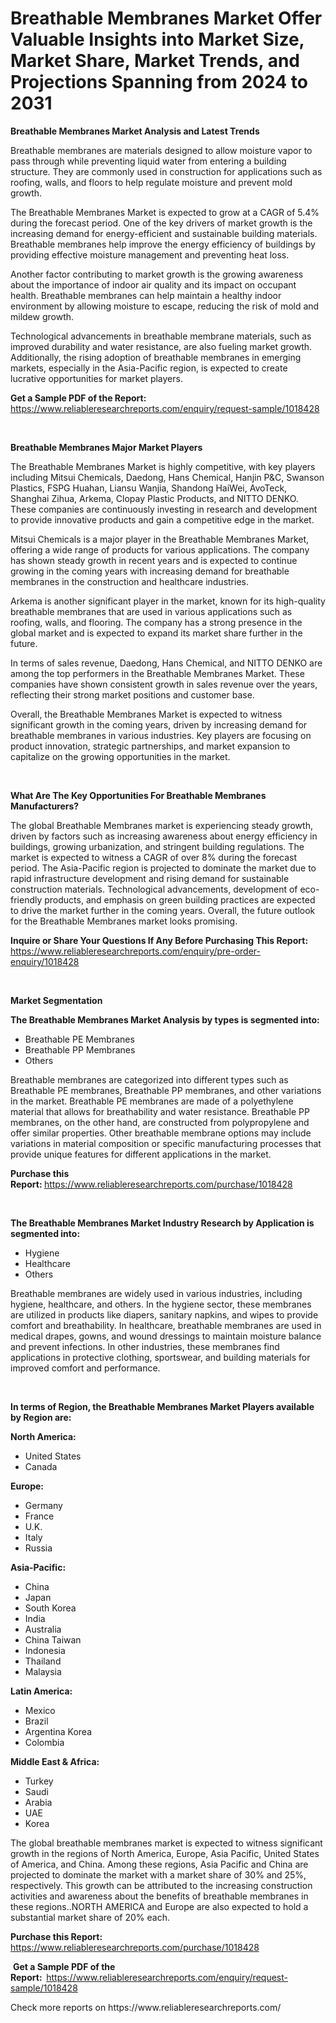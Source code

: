 <p><h1>Breathable Membranes Market Offer Valuable Insights into Market Size, Market Share, Market Trends, and Projections Spanning from 2024 to 2031</h1></p><p><strong>Breathable Membranes Market Analysis and Latest Trends</strong></p>
<p><p>Breathable membranes are materials designed to allow moisture vapor to pass through while preventing liquid water from entering a building structure. They are commonly used in construction for applications such as roofing, walls, and floors to help regulate moisture and prevent mold growth.</p><p>The Breathable Membranes Market is expected to grow at a CAGR of 5.4% during the forecast period. One of the key drivers of market growth is the increasing demand for energy-efficient and sustainable building materials. Breathable membranes help improve the energy efficiency of buildings by providing effective moisture management and preventing heat loss.</p><p>Another factor contributing to market growth is the growing awareness about the importance of indoor air quality and its impact on occupant health. Breathable membranes can help maintain a healthy indoor environment by allowing moisture to escape, reducing the risk of mold and mildew growth.</p><p>Technological advancements in breathable membrane materials, such as improved durability and water resistance, are also fueling market growth. Additionally, the rising adoption of breathable membranes in emerging markets, especially in the Asia-Pacific region, is expected to create lucrative opportunities for market players.</p></p>
<p><strong>Get a Sample PDF of the Report:&nbsp;</strong> <a href="https://www.reliableresearchreports.com/enquiry/request-sample/1018428">https://www.reliableresearchreports.com/enquiry/request-sample/1018428</a></p>
<p>&nbsp;</p>
<p><strong>Breathable Membranes Major Market Players</strong></p>
<p><p>The Breathable Membranes Market is highly competitive, with key players including Mitsui Chemicals, Daedong, Hans Chemical, Hanjin P&C, Swanson Plastics, FSPG Huahan, Liansu Wanjia, Shandong HaiWei, AvoTeck, Shanghai Zihua, Arkema, Clopay Plastic Products, and NITTO DENKO. These companies are continuously investing in research and development to provide innovative products and gain a competitive edge in the market.</p><p>Mitsui Chemicals is a major player in the Breathable Membranes Market, offering a wide range of products for various applications. The company has shown steady growth in recent years and is expected to continue growing in the coming years with increasing demand for breathable membranes in the construction and healthcare industries.</p><p>Arkema is another significant player in the market, known for its high-quality breathable membranes that are used in various applications such as roofing, walls, and flooring. The company has a strong presence in the global market and is expected to expand its market share further in the future.</p><p>In terms of sales revenue, Daedong, Hans Chemical, and NITTO DENKO are among the top performers in the Breathable Membranes Market. These companies have shown consistent growth in sales revenue over the years, reflecting their strong market positions and customer base.</p><p>Overall, the Breathable Membranes Market is expected to witness significant growth in the coming years, driven by increasing demand for breathable membranes in various industries. Key players are focusing on product innovation, strategic partnerships, and market expansion to capitalize on the growing opportunities in the market.</p></p>
<p>&nbsp;</p>
<p><strong>What Are The Key Opportunities For Breathable Membranes Manufacturers?</strong></p>
<p><p>The global Breathable Membranes market is experiencing steady growth, driven by factors such as increasing awareness about energy efficiency in buildings, growing urbanization, and stringent building regulations. The market is expected to witness a CAGR of over 8% during the forecast period. The Asia-Pacific region is projected to dominate the market due to rapid infrastructure development and rising demand for sustainable construction materials. Technological advancements, development of eco-friendly products, and emphasis on green building practices are expected to drive the market further in the coming years. Overall, the future outlook for the Breathable Membranes market looks promising.</p></p>
<p><strong>Inquire or Share Your Questions If Any Before Purchasing This Report:</strong> <a href="https://www.reliableresearchreports.com/enquiry/pre-order-enquiry/1018428">https://www.reliableresearchreports.com/enquiry/pre-order-enquiry/1018428</a></p>
<p>&nbsp;</p>
<p><strong>Market Segmentation</strong></p>
<p><strong>The Breathable Membranes Market Analysis by types is segmented into:</strong></p>
<p><ul><li>Breathable PE Membranes</li><li>Breathable PP Membranes</li><li>Others</li></ul></p>
<p><p>Breathable membranes are categorized into different types such as Breathable PE membranes, Breathable PP membranes, and other variations in the market. Breathable PE membranes are made of a polyethylene material that allows for breathability and water resistance. Breathable PP membranes, on the other hand, are constructed from polypropylene and offer similar properties. Other breathable membrane options may include variations in material composition or specific manufacturing processes that provide unique features for different applications in the market.</p></p>
<p><strong>Purchase this Report:&nbsp;</strong><a href="https://www.reliableresearchreports.com/purchase/1018428">https://www.reliableresearchreports.com/purchase/1018428</a></p>
<p>&nbsp;</p>
<p><strong>The Breathable Membranes Market Industry Research by Application is segmented into:</strong></p>
<p><ul><li>Hygiene</li><li>Healthcare</li><li>Others</li></ul></p>
<p><p>Breathable membranes are widely used in various industries, including hygiene, healthcare, and others. In the hygiene sector, these membranes are utilized in products like diapers, sanitary napkins, and wipes to provide comfort and breathability. In healthcare, breathable membranes are used in medical drapes, gowns, and wound dressings to maintain moisture balance and prevent infections. In other industries, these membranes find applications in protective clothing, sportswear, and building materials for improved comfort and performance.</p></p>
<p>&nbsp;</p>
<p><strong>In terms of Region, the Breathable Membranes Market Players available by Region are:</strong></p>
<p>
    <p> <strong> North America: </strong>
        <ul>
            <li>United States</li>
            <li>Canada</li>
        </ul>
        </p> 
    <p> <strong> Europe: </strong>
        <ul>
            <li>Germany</li>
            <li>France</li>
            <li>U.K.</li>
            <li>Italy</li>
            <li>Russia</li>
        </ul>
        </p> 
    <p> <strong> Asia-Pacific: </strong>
        <ul>
            <li>China</li>
            <li>Japan</li>
            <li>South Korea</li>
            <li>India</li>
            <li>Australia</li>
            <li>China Taiwan</li>
            <li>Indonesia</li>
            <li>Thailand</li>
            <li>Malaysia</li>
        </ul>
        </p> 
    <p> <strong> Latin America: </strong>
        <ul>
            <li>Mexico</li>
            <li>Brazil</li>
            <li>Argentina Korea</li>
            <li>Colombia</li>
        </ul>
        </p> 
    <p> <strong> Middle East & Africa: </strong>
        <ul>
            <li>Turkey</li>
            <li>Saudi</li>
            <li>Arabia</li>
            <li>UAE</li>
            <li>Korea</li>
        </ul>
    </p>
    </p>
<p><p>The global breathable membranes market is expected to witness significant growth in the regions of North America, Europe, Asia Pacific, United States of America, and China. Among these regions, Asia Pacific and China are projected to dominate the market with a market share of 30% and 25%, respectively. This growth can be attributed to the increasing construction activities and awareness about the benefits of breathable membranes in these regions..NORTH AMERICA and Europe are also expected to hold a substantial market share of 20% each.</p></p>
<p><strong>Purchase this Report: </strong><a href="https://www.reliableresearchreports.com/purchase/1018428">https://www.reliableresearchreports.com/purchase/1018428</a></p>
<p>&nbsp;<strong>Get a Sample PDF of the Report:&nbsp;&nbsp;</strong><a href="https://www.reliableresearchreports.com/enquiry/request-sample/1018428">https://www.reliableresearchreports.com/enquiry/request-sample/1018428</a></p>
<p><strong></strong></p>
<p>Check more reports on https://www.reliableresearchreports.com/</p>